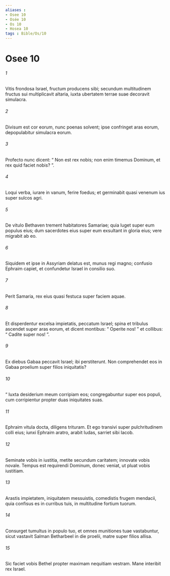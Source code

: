 ```yaml
---
aliases : 
- Osee 10
- Osée 10
- Os 10
- Hosea 10
tags : Bible/Os/10
---
```


# Osee 10

###### 1
Vitis frondosa Israel, fructum producens sibi; secundum multitudinem fructus sui multiplicavit altaria, iuxta ubertatem terrae suae decoravit simulacra.
###### 2
Divisum est cor eorum, nunc poenas solvent; ipse confringet aras eorum, depopulabitur simulacra eorum.
###### 3
Profecto nunc dicent: “ Non est rex nobis; non enim timemus Dominum, et rex quid faciet nobis? ”.
###### 4
Loqui verba, iurare in vanum, ferire foedus; et germinabit quasi venenum ius super sulcos agri.
###### 5
De vitulo Bethaven trement habitatores Samariae; quia luget super eum populus eius; dum sacerdotes eius super eum exsultant in gloria eius; vere migrabit ab eo.
###### 6
Siquidem et ipse in Assyriam delatus est, munus regi magno; confusio Ephraim capiet, et confundetur Israel in consilio suo.
###### 7
Perit Samaria, rex eius quasi festuca super faciem aquae.
###### 8
Et disperdentur excelsa impietatis, peccatum Israel; spina et tribulus ascendet super aras eorum, et dicent montibus: “ Operite nos! ” et collibus: “ Cadite super nos! ”.
###### 9
Ex diebus Gabaa peccavit Israel; ibi perstiterunt. Non comprehendet eos in Gabaa proelium super filios iniquitatis?
###### 10
“ Iuxta desiderium meum corripiam eos; congregabuntur super eos populi, cum corripientur propter duas iniquitates suas.
###### 11
Ephraim vitula docta, diligens trituram. Et ego transivi super pulchritudinem colli eius; iunxi Ephraim aratro, arabit Iudas, sarriet sibi Iacob.
###### 12
Seminate vobis in iustitia, metite secundum caritatem; innovate vobis novale. Tempus est requirendi Dominum, donec veniat, ut pluat vobis iustitiam.
###### 13
Arastis impietatem, iniquitatem messuistis, comedistis frugem mendacii, quia confisus es in curribus tuis, in multitudine fortium tuorum.
###### 14
Consurget tumultus in populo tuo, et omnes munitiones tuae vastabuntur, sicut vastavit Salman Betharbeel in die proelii, matre super filios allisa.
###### 15
Sic faciet vobis Bethel propter maximam nequitiam vestram. Mane interibit rex Israel.
